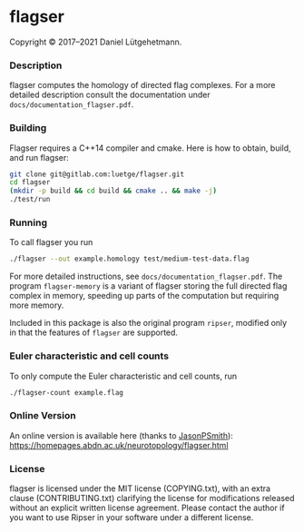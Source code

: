 # flagser

Copyright © 2017–2021 Daniel Lütgehetmann.

### Description

flagser computes the homology of directed flag complexes. For a more detailed
description consult the documentation under `docs/documentation_flagser.pdf`.

### Building

Flagser requires a C++14 compiler and cmake. Here is how to obtain, build, and
run flagser:

```sh
git clone git@gitlab.com:luetge/flagser.git
cd flagser
(mkdir -p build && cd build && cmake .. && make -j)
./test/run
```

### Running

To call flagser you run

```sh
./flagser --out example.homology test/medium-test-data.flag
```

For more detailed instructions, see `docs/documentation_flagser.pdf`. The
program `flagser-memory` is a variant of flagser storing the full directed flag
complex in memory, speeding up parts of the computation but requiring more
memory.

Included in this package is also the original program `ripser`, modified only
in that the features of `flagser` are supported.

### Euler characteristic and cell counts

To only compute the Euler characteristic and cell counts, run

```sh
./flagser-count example.flag
```

### Online Version

An online version is available here (thanks to [JasonPSmith]( https://github.com/JasonPSmith )): https://homepages.abdn.ac.uk/neurotopology/flagser.html

### License

flagser is licensed under the MIT license (COPYING.txt), with an extra clause (CONTRIBUTING.txt) clarifying the license for modifications released without an explicit written license agreement. Please contact the author if you want to use Ripser in your software under a different license.
